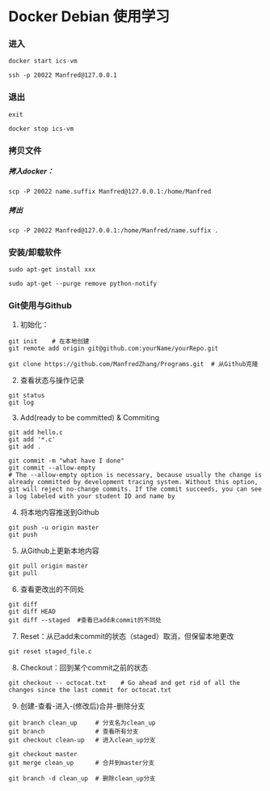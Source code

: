 # Docker Debian 使用学习

### 进入

```
docker start ics-vm
```

```
ssh -p 20022 Manfred@127.0.0.1
```

### 退出

```
exit
```

```
docker stop ics-vm
```

### 拷贝文件

##### 拷入docker：

```
scp -P 20022 name.suffix Manfred@127.0.0.1:/home/Manfred
```

##### 拷出

```
scp -P 20022 Manfred@127.0.0.1:/home/Manfred/name.suffix .
```

### 安装/卸载软件

```
sudo apt-get install xxx
```

```
sudo apt-get --purge remove python-notify
```



### Git使用与Github

1. 初始化：

```
git init 	# 在本地创建
git remote add origin git@github.com:yourName/yourRepo.git

git clone https://github.com/ManfredZhang/Programs.git	# 从Github克隆
```

2. 查看状态与操作记录

```
git status
git log
```

3. Add(ready to be committed) & Commiting 

```
git add hello.c
git add '*.c'
git add .

git commit -m "what have I done"
git commit --allow-empty	
# The --allow-empty option is necessary, because usually the change is already committed by development tracing system. Without this option, git will reject no-change commits. If the commit succeeds, you can see a log labeled with your student ID and name by
```

4. 将本地内容推送到Github

```
git push -u origin master
git push
```

5. 从Github上更新本地内容

```
git pull origin master
git pull
```

6. 查看更改出的不同处

```
git diff
git diff HEAD
git diff --staged  #查看已add未commit的不同处
```

7. Reset：从已add未commit的状态（staged）取消，但保留本地更改

```
git reset staged_file.c
```

8. Checkout：回到某个commit之前的状态

```
git checkout -- octocat.txt    # Go ahead and get rid of all the changes since the last commit for octocat.txt
```

9. 创建-查看-进入-(修改后)合并-删除分支

```
git branch clean_up		# 分支名为clean_up
git branch			   	# 查看所有分支
git checkout clean-up	# 进入clean_up分支

git checkout master
git merge clean_up		# 合并到master分支

git branch -d clean_up	# 删除clean_up分支
```

